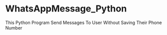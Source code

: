 # WhatsAppMessage_Python
This Python Program Send Messages To User Without Saving Their Phone Number
